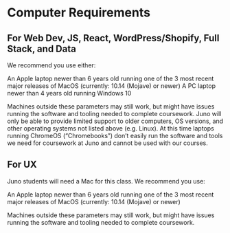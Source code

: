 # Computer Requirements

## For Web Dev, JS, React, WordPress/Shopify, Full Stack, and Data
We recommend you use either:

An Apple laptop newer than 6 years old running one of the 3 most recent major releases of MacOS (currently: 10.14 (Mojave) or newer)
A PC laptop newer than 4 years old running Windows 10

Machines outside these parameters may still work, but might have issues running the software and tooling needed to complete coursework. Juno will only be able to provide limited support to older computers, OS versions, and other operating systems not listed above (e.g. Linux). At this time laptops running ChromeOS (“Chromebooks”) don’t easily run the software and tools we need for coursework at Juno and cannot be used with our courses.

## For UX
Juno students will need a Mac for this class. We recommend you use:

An Apple laptop newer than 6 years old running one of the 3 most recent major releases of MacOS (currently: 10.14 (Mojave) or newer)

Machines outside these parameters may still work, but might have issues running the software and tooling needed to complete coursework. 
